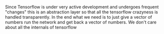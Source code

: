 Since Tensorflow is under very active development and undergoes frequent "changes" this is an abstraction layer so that all the tensorflow crazyness is handled transparently.
In the end what we need is to just give a vector of numbers run the network and get back a vector of numbers.
We don't care about all the internals of tensorflow
